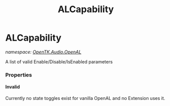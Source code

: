 ﻿---
title: ALCapability
---

# ALCapability
_namespace: [OpenTK.Audio.OpenAL](N-OpenTK.Audio.OpenAL.html)_

A list of valid Enable/Disable/IsEnabled parameters



### Properties

#### Invalid
Currently no state toggles exist for vanilla OpenAL and no Extension uses it.

